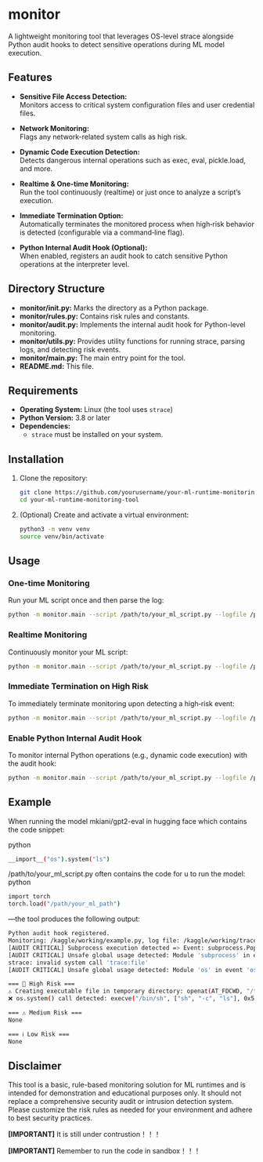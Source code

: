 # monitor
A lightweight monitoring tool that leverages OS-level strace alongside Python audit hooks to detect sensitive operations during ML model execution.

## Features

- **Sensitive File Access Detection:**  
  Monitors access to critical system configuration files and user credential files.

- **Network Monitoring:**  
  Flags any network-related system calls as high risk.

- **Dynamic Code Execution Detection:**  
  Detects dangerous internal operations such as exec, eval, pickle.load, and more.

- **Realtime & One‑time Monitoring:**  
  Run the tool continuously (realtime) or just once to analyze a script’s execution.

- **Immediate Termination Option:**  
  Automatically terminates the monitored process when high‑risk behavior is detected (configurable via a command‑line flag).

- **Python Internal Audit Hook (Optional):**  
  When enabled, registers an audit hook to catch sensitive Python operations at the interpreter level.

## Directory Structure

- **monitor/__init__.py:** Marks the directory as a Python package.
- **monitor/rules.py:** Contains risk rules and constants.
- **monitor/audit.py:** Implements the internal audit hook for Python-level monitoring.
- **monitor/utils.py:** Provides utility functions for running strace, parsing logs, and detecting risk events.
- **monitor/main.py:** The main entry point for the tool.
- **README.md:** This file.

## Requirements

- **Operating System:** Linux (the tool uses `strace`)
- **Python Version:** 3.8 or later
- **Dependencies:**  
  - `strace` must be installed on your system.

## Installation

1. Clone the repository:
    ```bash
    git clone https://github.com/yourusername/your-ml-runtime-monitoring-tool.git
    cd your-ml-runtime-monitoring-tool
    ```

2. (Optional) Create and activate a virtual environment:
    ```bash
    python3 -m venv venv
    source venv/bin/activate
    ```

## Usage

### One-time Monitoring

Run your ML script once and then parse the log:
```bash
python -m monitor.main --script /path/to/your_ml_script.py --logfile /path/to/trace.log --mode once
```

### Realtime Monitoring

Continuously monitor your ML script:
```bash
python -m monitor.main --script /path/to/your_ml_script.py --logfile /path/to/trace.log --mode realtime
```

### Immediate Termination on High Risk

To immediately terminate monitoring upon detecting a high‑risk event:
```bash
python -m monitor.main --script /path/to/your_ml_script.py --logfile /path/to/trace.log --terminate-on-high-risk
```

### Enable Python Internal Audit Hook

To monitor internal Python operations (e.g., dynamic code execution) with the audit hook:
```bash
python -m monitor.main --script /path/to/your_ml_script.py --logfile /path/to/trace.log --audit
```

## Example

When running the model mkiani/gpt2-eval in hugging face which contains the code snippet:

python
```bash
__import__("os").system("ls")
```

/path/to/your_ml_script.py often contains the code for u to run the model:
python
```bash
import torch
torch.load("/path/your_ml_path")
```

—the tool produces the following output:
```bash
Python audit hook registered.
Monitoring: /kaggle/working/example.py, log file: /kaggle/working/trace.log
[AUDIT CRITICAL] Subprocess execution detected => Event: subprocess.Popen, Args: ('strace', ['strace', '-ff', '-e', 'trace:file,process,network', '-s', '1024', '-o', '/path/trace.log', 'python', '/path/example.py'], None, None)
[AUDIT CRITICAL] Unsafe global usage detected: Module 'subprocess' in event 'subprocess.Popen', Args: ('strace', ['strace', '-ff', '-e', 'trace:file,process,network', '-s', '1024', '-o', '/path/trace.log', 'python', '/kaggle/working/example.py'], None, None)
strace: invalid system call 'trace:file'
[AUDIT CRITICAL] Unsafe global usage detected: Module 'os' in event 'os.scandir', Args: ('/path',)

=== 🚨 High Risk ===
⚠️ Creating executable file in temporary directory: openat(AT_FDCWD, "/tmp/tmpur81jizd/_remote_module_non_scriptable.py", O_WRONLY|O_CREAT|O_TRUNC|O_CLOEXEC, 0666) = 5
❌ os.system() call detected: execve("/bin/sh", ["sh", "-c", "ls"], 0x5bcb9e830600 /* 98 vars */) = 0

=== ⚠️ Medium Risk ===
None

=== ℹ️ Low Risk ===
None
```

## Disclaimer

This tool is a basic, rule-based monitoring solution for ML runtimes and is intended for demonstration and educational purposes only. It should not replace a comprehensive security audit or intrusion detection system. Please customize the risk rules as needed for your environment and adhere to best security practices.

**[IMPORTANT]** It is still under contrustion！！！

**[IMPORTANT]** Remember to run the code in sandbox！！！



